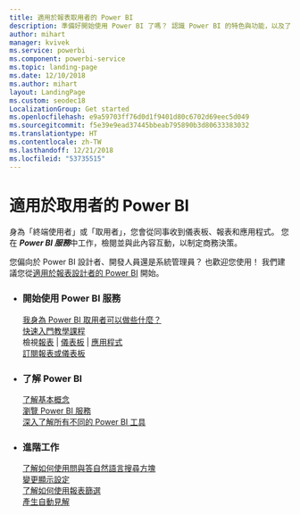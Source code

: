 ```yaml
---
title: 適用於報表取用者的 Power BI
description: 準備好開始使用 Power BI 了嗎？ 認識 Power BI 的特色與功能，以及了解 Power BI 取用者或使用者如何妥善運用它們。
author: mihart
manager: kvivek
ms.service: powerbi
ms.component: powerbi-service
ms.topic: landing-page
ms.date: 12/10/2018
ms.author: mihart
layout: LandingPage
ms.custom: seodec18
LocalizationGroup: Get started
ms.openlocfilehash: e9a59703ff76d0d1f9401d80c6702d69eec5d049
ms.sourcegitcommit: f5e39e9ead37445bbeab795890b3d80633383032
ms.translationtype: HT
ms.contentlocale: zh-TW
ms.lasthandoff: 12/21/2018
ms.locfileid: "53735515"
---
```

# <a name="power-bi-for-consumers"></a>適用於取用者的 Power BI
身為「終端使用者」或「取用者」，您會從同事收到儀表板、報表和應用程式。 您在 ***Power BI 服務***中工作，檢閱並與此內容互動，以制定商務決策。

您偏向於 Power BI 設計者、開發人員還是系統管理員？ 也歡迎您使用！ 我們建議您從[適用於報表設計者的 Power BI](../power-bi-creator-landing.md) 開始。

<ul class="panelContent cardsF"> 
              <li> 
                             <div class="cardSize"> 
                                           <div class="cardPadding"> 
                                                          <div class="card"> 
                                                                        <div class="cardText"> 
                                                                                      <h3>開始使用 Power BI 服務</h3> 
                                                                                      <p></p>
                                                                                            <a href="end-user-consumer.md">我身為 Power BI 取用者可以做些什麼？</a><br/> 
                                                                                            <a href="../service-get-started.md">快速入門教學課程</a><br/>
檢視<a href="end-user-report-open.md">報表</a> | <a href="end-user-dashboard-open.md">儀表板</a> | <a href="end-user-apps.md">應用程式</a><br/> 
                                                                                            <!--<a href="end-user-collaborate.md">Collaborate</a><br/> -->
                                                                                            <a href="end-user-subscribe.md">訂閱報表或儀表板</a><br/> 
                                                                        </div> 
                                                          </div> 
                                           </div> 
                             </div> 
              </li>
              <li> 
                             <div class="cardSize"> 
                                           <div class="cardPadding"> 
                                                          <div class="card"> 
                                                                        <div class="cardText"> 
                                                                                      <h3>了解 Power BI</h3> 
                                                                                      <p></p>
                                                                                            <a href="end-user-basic-concepts.md">了解基本概念</a><br/>
                                                                                            <a href="end-user-experience.md">瀏覽 Power BI 服務</a><br/> 
                                                                                            <a href="../power-bi-overview.md">深入了解所有不同的 Power BI 工具</a><br/> 
                                                                                            <!--<a href="end-user-faq.md">FAQ: Frequently Asked Questions</a> -->
                                                                        </div> 
                                                          </div> 
                                           </div> 
                             </div> 
              </li>
              <li> 
                             <div class="cardSize"> 
                                           <div class="cardPadding"> 
                                                          <div class="card"> 
                                                                        <div class="cardText"> 
                                                                                      <h3>進階工作</h3> 
                                                                                      <p></p>
                                                                                            <a href="end-user-q-and-a.md">了解如何使用問與答自然語言搜尋方塊</a><br/> 
                                                                                            <a href="end-user-focus.md">變更顯示設定</a><br/> 
                                                                                            <a href="end-user-report-filter.md">了解如何使用報表篩選</a><br> 
                                                                                            <a href="end-user-insights.md">產生自動見解</a><br/> 
                                                                        </div> 
                                                          </div> 
                                           </div> 
                             </div> 
              </li>
</ul>



